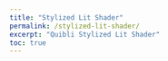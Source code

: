 ```yaml
---
title: "Stylized Lit Shader"
permalink: /stylized-lit-shader/
excerpt: "Quibli Stylized Lit Shader"
toc: true
---
```


